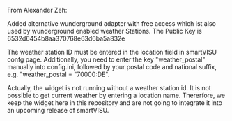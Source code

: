 From Alexander Zeh: 

Added alternative wunderground adapter with free access which ist also used by wunderground enabled weather Stations.
The Public Key is 6532d6454b8aa370768e63d6ba5a832e

The weather station ID must be entered in the location field in smartVISU confg page.
Additionally, you need to enter the key "weather_postal" manually into config.ini, followed by your postal code and 
national suffix, e.g. "weather_postal = "70000:DE".

Actually, the widget is not running without a weather station id. It is not possible to get current weather by entering
a location name. Thererfore, we keep the widget here in this repository and are not going to integrate it into 
an upcoming release of smartVISU.
